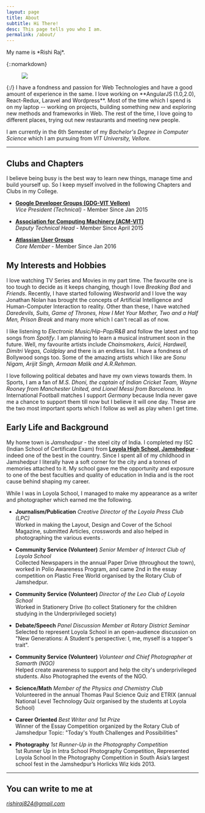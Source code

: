 ```yaml
---
layout: page
title: About
subtitle: Hi There!
desc: This page tells you who I am.
permalink: /about/
---
```


<div class="pretty-links">

<div class="lead lead-about">My name is *Rishi Raj*.
</div>

{::nomarkdown} 
<figure class="site-profile">
    <img src="{{ site.baseurl }}/assets/img/logo.png">
</figure>
{:/}
  I have a fondness and passion for Web Technologies and have a good amount of experience
  in the same. I love working on **AngularJS (1.0,2.0), React-Redux, Laravel and Wordpress**. Most of the time which I
  spend is on my laptop -- working on projects, building something new and exploring new methods and frameworks in Web. The
  rest of the time, I love going to different places, trying out new restaurants and meeting new people. 

  I am currently in the 6th Semester of my *Bachelor's Degree in Computer Science* which I am pursuing from *VIT University, Vellore.*
  

---

## Clubs and Chapters

I believe being busy is the best way to learn new things, manage time and build yourself up. So I keep myself involved in the following Chapters and Clubs in my College.

- [**Google Developer Groups (GDG-VIT Vellore)**](http://gdgvitvellore.com)<br>
	*Vice President (Technical)* - Member Since Jan 2015	

- [**Association for Computing Machinery (ACM-VIT)**](http://acmvit.com)<br>
	*Deputy Technical Head* - Member Since April 2015	
	
- [**Atlassian User Groups**](http://https://aug.atlassian.com/cities/velloreindia)<br>
	*Core Member* - Member Since Jan 2016	
	

## My Interests and Hobbies

I love watching TV Series and Movies in my part time. The favourite one is too tough to 
decide as it keeps changing, though I love *Breaking Bad* and *Friends*. Recently, I have started following
*Westworld* and I love the way Jonathan Nolan has brought the concepts of
Artificial Intelligence and Human-Computer Interaction to reality. Other than these, I have watched *Daredevils, Suits, Game of Thrones, 
How I Met Your Mother, Two and a Half Men, Prison Break* and many more which I can't recall as of now.

I like listening to *Electronic Music/Hip-Pop/R&B* and follow the latest
and top songs from *Spotify*. I am planning to learn a musical
instrument soon in the future. Well, my favourite artists include
*Chainsmokers, Avicii, Hardwell, Dimitri Vegas, Coldplay* and there is an endless list. I have a fondness of Bollywood songs too. Some
of the amazing artists which I like are *Sonu Nigam, Arijit Singh, Armaan Malik and A.R.Rehman.*

I love following political debates and have my own views towards them. In Sports, I am a fan of *M.S. Dhoni, the captain of Indian Cricket Team, 
Wayne Rooney from Manchester United, and Lionel Messi from Barcelona*. In International Football matches I support *Germany* because India never gave me 
a chance to support them till now but I believe it will one day. These are the two most important sports which I follow as well as play when I get time.


## Early Life and Background

My home town is *Jamshedpur* - the steel city of India. I completed my ISC (Indian School of 
Certificate Exam) from [**Loyola High School, Jamshedpur**](http://loyola.edu.in/) - indeed one of the best in the country. Since I spent all
of my childhood in Jamshedpur I literally have a soft corner for the city and a tonnes of 
memories attached to it. My school gave me the opportunity and exposure to one of the 
best faculties and quality of education in India and is the root cause behind shaping my career.

While I was in Loyola School, I managed to make my appearance as a writer and photographer which earned me
the following.

- **Journalism/Publication**
*Creative Director of the Loyola Press Club (LPC)*<br>
Worked in making the Layout, Design and Cover of the School Magazine, submitted
Articles, crosswords and also helped in photographing the various events
.
- **Community Service (Volunteer)**
*Senior Member of Interact Club of Loyola School*<br>
Collected Newspapers in the annual Paper Drive (throughout the town), worked in Polio
Awareness Program, and came 2nd in the essay competition on Plastic Free World organised by the Rotary Club of Jamshedpur.


- **Community Service (Volunteer)**
*Director of the Leo Club of Loyola School*<br>
Worked in Stationery Drive (to collect Stationery for the children studying in the
Underprivileged society)


- **Debate/Speech**
*Panel Discussion Member at Rotary District Seminar*<br>
Selected to represent Loyola School in an open-audience discussion on "New
Generations: A Student's perspective: I, me, myself is a topper's trait".


- **Community Service (Volunteer)**
*Volunteer and Chief Photographer at Samarth (NGO)*<br>
Helped create awareness to support and help the city's underprivileged students. Also
Photographed the events of the NGO.


- **Science/Math**
*Member of the Physics and Chemistry Club*<br>
Volunteered in the annual Thomas Paul Science Quiz and ETRIX (annual National
Level Technology Quiz organised by the students at Loyola School)


- **Career Oriented**
*Best Writer and 1st Prize*<br>
Winner of the Essay Competition organized by the Rotary Club of Jamshedpur Topic:
"Today's Youth Challenges and Possibilities"


- **Photography**
*1st Runner-Up in the Photography Competition*<br>
1st Runner Up in Intra School Photography Competition, Represented Loyola School
In the Photography Competition in South Asia’s largest school fest in the Jamshedpur’s Horlicks Wiz kids 2013.



---

## You can write to me at 

*rishiraj824@gmail.com*

</div>

